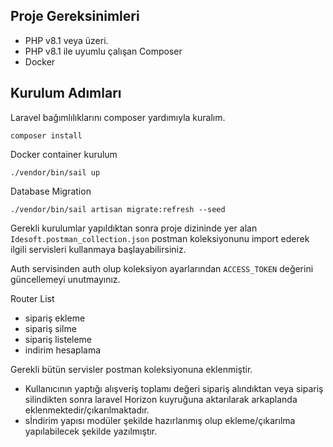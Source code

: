 ## Proje Gereksinimleri

- PHP v8.1 veya üzeri.
- PHP v8.1 ile uyumlu çalışan Composer
- Docker

## Kurulum Adımları

Laravel bağımlılıklarını composer yardımıyla kuralım.

``
composer install
``

Docker container kurulum

``
./vendor/bin/sail up
``

Database Migration

``
./vendor/bin/sail artisan migrate:refresh --seed
``

Gerekli kurulumlar yapıldıktan sonra proje dizininde yer alan
``
Idesoft.postman_collection.json
``
postman koleksiyonunu import ederek ilgili servisleri kullanmaya başlayabilirsiniz.

Auth servisinden auth olup koleksiyon ayarlarından 
``
ACCESS_TOKEN
``
değerini güncellemeyi unutmayınız.

Router List
- sipariş ekleme
- sipariş silme
- sipariş listeleme
- indirim hesaplama


Gerekli bütün servisler postman koleksiyonuna eklenmiştir.

- Kullanıcının yaptığı alışveriş toplamı değeri sipariş alındıktan veya sipariş silindikten sonra laravel Horizon kuyruğuna aktarılarak arkaplanda eklenmektedir/çıkarılmaktadır.
- sİndirim yapısı modüler şekilde hazırlanmış olup ekleme/çıkarılma yapılabilecek şekilde yazılmıştır.
